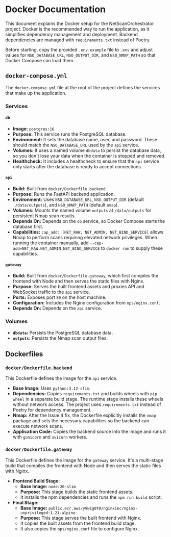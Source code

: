 # Docker Documentation

This document explains the Docker setup for the NetScanOrchestrator project. Docker is the recommended way to run the application, as it simplifies dependency management and deployment. Backend dependencies are managed with `requirements.txt` instead of Poetry.

Before starting, copy the provided `.env.example` file to `.env` and adjust values for `NSO_DATABASE_URL`, `NSO_OUTPUT_DIR`, and `NSO_NMAP_PATH` so that Docker Compose can load them.

## `docker-compose.yml`

The `docker-compose.yml` file at the root of the project defines the services that make up the application.

### Services

#### `db`

-   **Image:** `postgres:16`
-   **Purpose:** This service runs the PostgreSQL database.
-   **Environment:** It sets the database name, user, and password. These should match the `NSO_DATABASE_URL` used by the `api` service.
-   **Volumes:** It uses a named volume `dbdata` to persist the database data, so you don't lose your data when the container is stopped and removed.
-   **Healthcheck:** It includes a healthcheck to ensure that the `api` service only starts after the database is ready to accept connections.

#### `api`


-   **Build:** Built from `docker/Dockerfile.backend`.
-   **Purpose:** Runs the FastAPI backend application.
-   **Environment:** Uses `NSO_DATABASE_URL`, `NSO_OUTPUT_DIR` (default `./data/outputs`), and `NSO_NMAP_PATH` (default `nmap`).
-   **Volumes:** Mounts the named volume `outputs` at `/data/outputs` for persistent Nmap scan results.
-   **Depends On:** Depends on the `db` service, so Docker Compose starts the database first.
-   **Capabilities:** `cap_add: [NET_RAW, NET_ADMIN, NET_BIND_SERVICE]` allows Nmap to perform scans requiring elevated network privileges.
    When running the container manually, add `--cap-add=NET_RAW,NET_ADMIN,NET_BIND_SERVICE` to `docker run` to supply these capabilities.

#### `gateway`

-   **Build:** Built from `docker/Dockerfile.gateway`, which first compiles the frontend with Node and then serves the static files with Nginx.
-   **Purpose:** Serves the built frontend assets and proxies API and WebSocket traffic to the `api` service.
-   **Ports:** Exposes port `80` on the host machine.
-   **Configuration:** Includes the Nginx configuration from `ops/nginx.conf`.
-   **Depends On:** Depends on the `api` service.


### Volumes

-   **`dbdata`:** Persists the PostgreSQL database data.
-   **`outputs`:** Persists the Nmap scan output files.

## Dockerfiles

### `docker/Dockerfile.backend`

This Dockerfile defines the image for the `api` service.


-   **Base Image:** Uses `python:3.12-slim`.
-   **Dependencies:** Copies `requirements.txt` and builds wheels with `pip wheel` in a separate build stage. The runtime stage installs these wheels without network access. The project uses `requirements.txt` instead of Poetry for dependency management.
-   **Nmap:** After the Issue 4 fix, the Dockerfile explicitly installs the `nmap` package and sets the necessary capabilities so the backend can execute network scans.
-   **Application Code:** Copies the backend source into the image and runs it with `gunicorn` and `uvicorn` workers.

### `docker/Dockerfile.gateway`

This Dockerfile defines the image for the `gateway` service. It's a multi-stage build that compiles the frontend with Node and then serves the static files with Nginx.

-   **Frontend Build Stage:**
    -   **Base Image:** `node:20-slim`
    -   **Purpose:** This stage builds the static frontend assets.
    -   It installs the npm dependencies and runs the `npm run build` script.
-   **Final Stage:**
    -   **Base Image:** `public.ecr.aws/y9w1g0t0/nginxinc/nginx-unprivileged:1.21-alpine`
    -   **Purpose:** This stage serves the built frontend with Nginx.
    -   It copies the built assets from the frontend build stage.
    -   It also copies the `ops/nginx.conf` file to configure Nginx.
